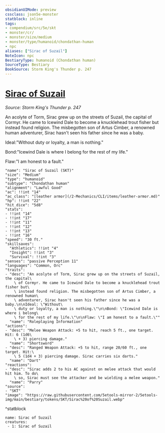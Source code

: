 ```yaml
---
obsidianUIMode: preview
cssclass: json5e-monster
statblock: inline
tags:
- compendium/src/5e/skt
- monster/cr/
- monster/size/medium
- monster/type/humanoid/chondathan-human
- npc
aliases: ["Sirac of Suzail"]
NoteIcon: npc
BestiaryType: humanoid (Chondathan human)
SourceType: Bestiary
BookSource: Storm King's Thunder p. 247
---
```

# [Sirac of Suzail](2-Mechanics/CLI/bestiary/npc/sirac-of-suzail-skt.md)
*Source: Storm King's Thunder p. 247*  

An acolyte of Torm, Sirac grew up on the streets of Suzail, the capital of Cormyr. He came to Icewind Dale to become a knucklehead trout fisher but instead found religion. The misbegotten son of Artus Cimber, a renowned human adventurer, Sirac hasn't seen his father since he was a baby.

Ideal:"Without duty or loyalty, a man is nothing."

Bond:"Icewind Dale is where I belong for the rest of my life."

Flaw:"I am honest to a fault."

```statblock
"name": "Sirac of Suzail (SKT)"
"size": "Medium"
"type": "humanoid"
"subtype": "Chondathan human"
"alignment": "Lawful Good"
"ac": !!int "14"
"ac_class": "[leather armor](/2-Mechanics/CLI/items/leather-armor.md)"
"hp": !!int "22"
"hit_dice": "5d8"
"stats":
- !!int "14"
- !!int "17"
- !!int "11"
- !!int "12"
- !!int "13"
- !!int "16"
"speed": "30 ft."
"skillsaves":
  "Athletics": !!int "4"
  "Insight": !!int "3"
  "Survival": !!int "3"
"senses": "passive Perception 11"
"languages": "Common, Orc"
"traits":
- "desc": "An acolyte of Torm, Sirac grew up on the streets of Suzail, the capital\
    \ of Cormyr. He came to Icewind Dale to become a knucklehead trout fisher but\
    \ instead found religion. The misbegotten son of Artus Cimber, a renowned human\
    \ adventurer, Sirac hasn't seen his father since he was a baby.\n\nIdeal: \"Without\
    \ duty or loyalty, a man is nothing.\"\n\nBond: \"Icewind Dale is where i belong\
    \ for the rest of my life.\"\n\nFlaw: \"I am honest to a fault.\""
  "name": "Roleplaying Information"
"actions":
- "desc": "Melee Weapon Attack: +5 to hit, reach 5 ft., one target. Hit: 6 (1d6\
    \ + 3) piercing damage."
  "name": "Shortsword"
- "desc": "Ranged Weapon Attack: +5 to hit, range 20/60 ft., one target. Hit:\
    \ 5 (1d4 + 3) piercing damage. Sirac carries six darts."
  "name": "Dart"
"reactions":
- "desc": "Sirac adds 2 to his AC against on melee attack that would hit him. To do\
    \ so, Sirac must see the attacker and be wielding a melee weapon."
  "name": "Parry"
"source":
- "SKT"
"image": "https://raw.githubusercontent.com/5etools-mirror-2/5etools-img/main/bestiary/tokens/SKT/Sirac%20of%20Suzail.webp"
```
^statblock

```encounter-table
name: Sirac of Suzail
creatures:
 - 1: Sirac of Suzail
```